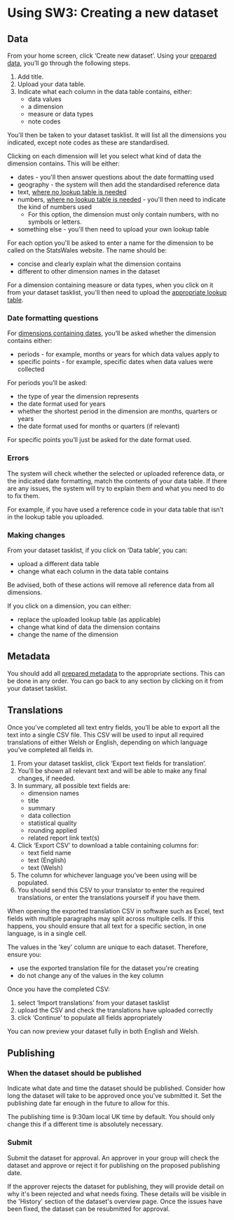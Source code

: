 # Using SW3: Creating a new dataset

## Data

From your home screen, click ‘Create new dataset’. Using your [prepared data](Data-preparation-‐-New-datasets#guidance-data-tables), you’ll go through the following steps.

1. Add title.
1. Upload your data table.
1. Indicate what each column in the data table contains, either:
   - data values
   - a dimension
   - measure or data types
   - note codes

You'll then be taken to your dataset tasklist. It will list all the dimensions you indicated, except note codes as these are standardised.

Clicking on each dimension will let you select what kind of data the dimension contains. This will be either:

- dates - you'll then answer questions about the date formatting used
- geography - the system will then add the standardised reference data
- text, [where no lookup table is needed](Data-preparation-‐-New-datasets#guidance-dimensions-containing-text-or-numbers-where-no-lookup-table-is-required)
- numbers, [where no lookup table is needed](Data-preparation-‐-New-datasets#guidance-dimensions-containing-text-or-numbers-where-no-lookup-table-is-required) - you'll then need to indicate the kind of numbers used
  - For this option, the dimension must only contain numbers, with no symbols or letters.
- something else - you'll then need to upload your own lookup table

For each option you'll be asked to enter a name for the dimension to be called on the StatsWales website. The name should be:

- concise and clearly explain what the dimension contains
- different to other dimension names in the dataset

For a dimension containing measure or data types, when you click on it from your dataset tasklist, you'll then need to upload the [appropriate lookup table](Data-preparation-‐-New-datasets#guidance-measure-or-data-types).

### Date formatting questions

For [dimensions containing dates](Data-preparation-‐-New-datasets#guidance-date-formatting), you’ll be asked whether the dimension contains either:

- periods - for example, months or years for which data values apply to
- specific points - for example, specific dates when data values were collected

For periods you’ll be asked:

- the type of year the dimension represents
- the date format used for years
- whether the shortest period in the dimension are months, quarters or years
- the date format used for months or quarters (if relevant)

For specific points you’ll just be asked for the date format used.

### Errors

The system will check whether the selected or uploaded reference data, or the indicated date formatting, match the contents of your data table. If there are any issues, the system will try to explain them and what you need to do to fix them.

For example, if you have used a reference code in your data table that isn’t in the lookup table you uploaded.

### Making changes

From your dataset tasklist, if you click on ‘Data table’, you can:

- upload a different data table
- change what each column in the data table contains

Be advised, both of these actions will remove all reference data from all dimensions.

If you click on a dimension, you can either:

- replace the uploaded lookup table (as applicable)
- change what kind of data the dimension contains
- change the name of the dimension

## Metadata

You should add all [prepared metadata](Data-preparation-‐-New-datasets#guidance-metadata) to the appropriate sections. This can be done in any order. You can go back to any section by clicking on it from your dataset tasklist.

## Translations

Once you’ve completed all text entry fields, you’ll be able to export all the text into a single CSV file. This CSV will be used to input all required translations of either Welsh or English, depending on which language you’ve completed all fields in.

1. From your dataset tasklist, click ‘Export text fields for translation’.
1. You’ll be shown all relevant text and will be able to make any final changes, if needed.
1. In summary, all possible text fields are:
   - dimension names
   - title
   - summary
   - data collection
   - statistical quality
   - rounding applied
   - related report link text(s)
1. Click ‘Export CSV’ to download a table containing columns for:
   - text field name
   - text (English)
   - text (Welsh)
1. The column for whichever language you’ve been using will be populated.
1. You should send this CSV to your translator to enter the required translations, or enter the translations yourself if you have them.

When opening the exported translation CSV in software such as Excel, text fields with multiple paragraphs may split across multiple cells. If this happens, you should ensure that all text for a specific section, in one language, is in a single cell.

The values in the 'key' column are unique to each dataset. Therefore, ensure you:

- use the exported translation file for the dataset you're creating
- do not change any of the values in the key column

Once you have the completed CSV:

1. select ‘Import translations’ from your dataset tasklist
1. upload the CSV and check the translations have uploaded correctly
1. click ‘Continue’ to populate all fields appropriately

You can now preview your dataset fully in both English and Welsh.

## Publishing

### When the dataset should be published

Indicate what date and time the dataset should be published. Consider how long the dataset will take to be approved once you've submitted it. Set the publishing date far enough in the future to allow for this.

The publishing time is 9:30am local UK time by default. You should only change this if a different time is absolutely necessary.

### Submit

Submit the dataset for approval. An approver in your group will check the dataset and approve or reject it for publishing on the proposed publishing date.

If the approver rejects the dataset for publishing, they will provide detail on why it's been rejected and what needs fixing. These details will be visible in the 'History' section of the dataset's overview page. Once the issues have been fixed, the dataset can be resubmitted for approval.
